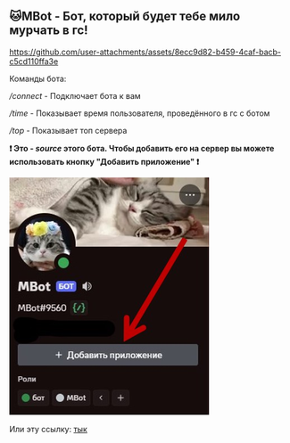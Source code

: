## 🐱MBot - Бот, который будет тебе мило мурчать в гс!




https://github.com/user-attachments/assets/8ecc9d82-b459-4caf-bacb-c5cd110ffa3e




Команды бота:

_/connect_ - Подключает бота к вам

_/time_ - Показывает время пользователя, проведённого в гс с ботом

_/top_ - Показывает топ сервера

**❗ Это - _source_ этого бота. Чтобы добавить его на сервер вы можете использовать кнопку "Добавить приложение" ❗**

![Фото для добавления бота](https://raw.githubusercontent.com/Blaing7542/Blaing7542/refs/heads/main/photo.jpg)

Или эту ссылку: <a href="https://discord.com/oauth2/authorize?client_id=1282246480593289246&permissions=8&integration_type=0&scope=bot+applications.commands" target="_blank">тык</a>
